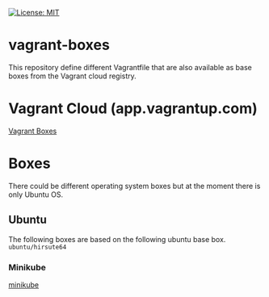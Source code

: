 [![License: MIT](https://img.shields.io/badge/License-MIT-yellow.svg)](https://opensource.org/licenses/MIT)

# vagrant-boxes

This repository define different Vagrantfile that are also available as base boxes from the Vagrant cloud registry.

# Vagrant Cloud (app.vagrantup.com)

[Vagrant Boxes](https://app.vagrantup.com/fr123k)

# Boxes

There could be different operating system boxes but at the moment there is only Ubuntu OS.

## Ubuntu

The following boxes are based on the following ubuntu base box. `ubuntu/hirsute64`

### Minikube

[minikube](./ubuntu/minikube/README.md)